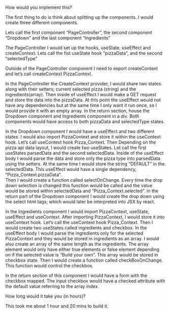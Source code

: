 How would you implement this?


The first thing to do is think about splitting up the components. I would create three different components. 

Lets call the first component “PageController”, the second component “Dropdown” and the last component “Ingredients”

The PageController I would set up the hooks, useState, useEffect and createContext.  Lets call the fist useState hook “pizzaData”, and the second  “selectedType”

Outside of the PageController component I need to export createContext and let’s  call createContext PizzaContext.

In the PageController the CreateContext provider, I would share two states along with their setters; current selected pizza (string)  and the ingredients(array). 
Then inside of useEffect I would make a GET request and store the data into the pizzaData. At this point the useEffect would not have any dependencies but at the same time I only want it run once, so I would provide it with an empty array.
In the return section, house the Dropdown component and Ingredients component in a div. Both components would have access to both pizzaData and selectedType states.

In the Dropdown component I would have a useEffect and two different states. I would also import PizzaContext and store it within the useContext hook. Let’s call useContext hook Pizza_Context. Then Depending on the pizza api data layout, I would create two useStates. Let call the first useStates parsedData and the second selectedData. 
Inside of the useEffect body I would parse the data and store only the pizza type into parsedData using the setters. At the same time I would store the string “DEFAULT” in the selectedData. This useEffect would have a single dependency,  “Pizza_Context.pizzaData”.  
Then I would create a function called selectOnChange. Every time the drop down selection is changed this function would be called and the value would be stored within 
selectedData and “Pizza_Context.selected”. In the return part of the Dropdown component I would create the drop down using the select html tags; which would later be interpreted into JSX by react. 

In the Ingredients component I would import PizzaContext, useState, useEffect and useContext. After importing PizzaContext, I would  store it into useContext hook. Let’s call the useContext hook Pizza_Context. Then I would create two useStates called ingredients and checkbox.
In the useEffect body I would parse the ingredients only for the selected PizzaContext and they would be stored in ingredients as an array. I would also create an array of the same length as the ingredients. The array element would only have either true elements or false element depending on if the selected value is “Build your own”. This array would be stored in checkbox state. Then I would create a function called checkBoxOnChange. This function would control the checkbox.

In the return section of this component I would have a form with the checkbox mapped. The input checkbox would have a checked attribute with the default value referring to the array index.

How long would it take you (in hours)?

This took me about 1 hour and 20 mins to build it. 
